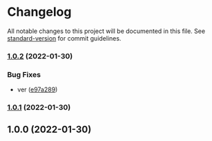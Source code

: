 # Changelog

All notable changes to this project will be documented in this file. See [standard-version](https://github.com/conventional-changelog/standard-version) for commit guidelines.

### [1.0.2](https://github.com/freedomsex/preload-api/compare/1.0.1...1.0.2) (2022-01-30)


### Bug Fixes

* ver ([e97a289](https://github.com/freedomsex/preload-api/commit/e97a2897c301505e3c39e3fd3d6d31a4fc27b505))

### [1.0.1](https://github.com/freedomsex/preload-api/compare/1.0.0...1.0.1) (2022-01-30)

## 1.0.0 (2022-01-30)
